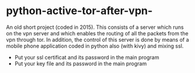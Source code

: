 # python-active-tor-after-vpn-
An old short project (coded in 2015). This consists of a server which runs on the vpn server and which enables the routing of all the packets from the vpn through tor. In addition, the control of this server is done by means of a mobile phone application coded in python also (with kivy) and mixing ssl. 

* Put your ssl certificat and its password in the main program
* Put your key file and its password in the main program
